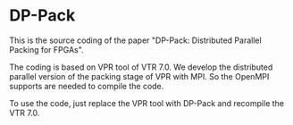 # DP-Pack

This is the source coding of the paper "DP-Pack: Distributed Parallel Packing for FPGAs".

The coding is based on VPR tool of VTR 7.0. We develop the distributed parallel version of the packing stage 
of VPR with MPI. So the OpenMPI supports are needed to compile the code.

To use the code, just replace the VPR tool with DP-Pack and recompile the VTR 7.0.
